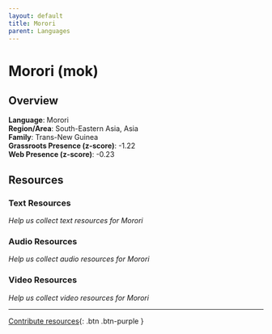 ```yaml
---
layout: default
title: Morori
parent: Languages
---
```


# Morori (mok)

## Overview

**Language**: Morori  
**Region/Area**: South-Eastern Asia, Asia  
**Family**: Trans-New Guinea  
**Grassroots Presence (z-score)**: -1.22  
**Web Presence (z-score)**: -0.23  

## Resources

### Text Resources
*Help us collect text resources for Morori*

### Audio Resources
*Help us collect audio resources for Morori*

### Video Resources
*Help us collect video resources for Morori*

---

[Contribute resources](https://forms.office.com/e/1SfLJx3u1r){: .btn .btn-purple }
